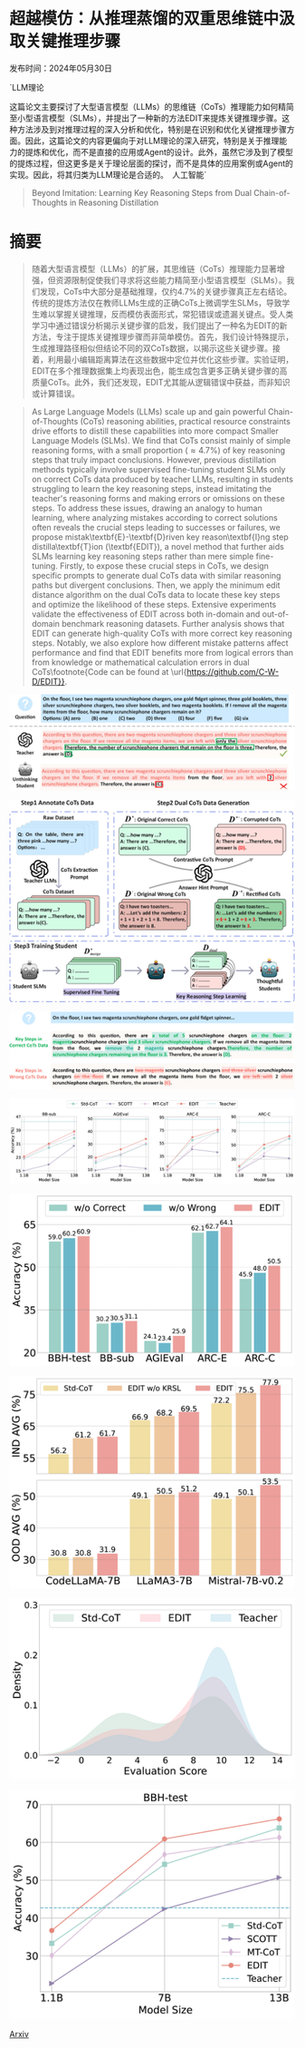 # 超越模仿：从推理蒸馏的双重思维链中汲取关键推理步骤

发布时间：2024年05月30日

`LLM理论

这篇论文主要探讨了大型语言模型（LLMs）的思维链（CoTs）推理能力如何精简至小型语言模型（SLMs），并提出了一种新的方法EDIT来提炼关键推理步骤。这种方法涉及到对推理过程的深入分析和优化，特别是在识别和优化关键推理步骤方面。因此，这篇论文的内容更偏向于对LLM理论的深入研究，特别是关于推理能力的提炼和优化，而不是直接的应用或Agent的设计。此外，虽然它涉及到了模型的提炼过程，但这更多是关于理论层面的探讨，而不是具体的应用案例或Agent的实现。因此，将其归类为LLM理论是合适的。` `人工智能`

> Beyond Imitation: Learning Key Reasoning Steps from Dual Chain-of-Thoughts in Reasoning Distillation

# 摘要

> 随着大型语言模型（LLMs）的扩展，其思维链（CoTs）推理能力显著增强，但资源限制促使我们寻求将这些能力精简至小型语言模型（SLMs）。我们发现，CoTs中大部分是基础推理，仅约4.7%的关键步骤真正左右结论。传统的提炼方法仅在教师LLMs生成的正确CoTs上微调学生SLMs，导致学生难以掌握关键推理，反而模仿表面形式，常犯错误或遗漏关键点。受人类学习中通过错误分析揭示关键步骤的启发，我们提出了一种名为EDIT的新方法，专注于提炼关键推理步骤而非简单模仿。首先，我们设计特殊提示，生成推理路径相似但结论不同的双CoTs数据，以揭示这些关键步骤。接着，利用最小编辑距离算法在这些数据中定位并优化这些步骤。实验证明，EDIT在多个推理数据集上均表现出色，能生成包含更多正确关键步骤的高质量CoTs。此外，我们还发现，EDIT尤其能从逻辑错误中获益，而非知识或计算错误。

> As Large Language Models (LLMs) scale up and gain powerful Chain-of-Thoughts (CoTs) reasoning abilities, practical resource constraints drive efforts to distill these capabilities into more compact Smaller Language Models (SLMs). We find that CoTs consist mainly of simple reasoning forms, with a small proportion ($\approx 4.7\%$) of key reasoning steps that truly impact conclusions. However, previous distillation methods typically involve supervised fine-tuning student SLMs only on correct CoTs data produced by teacher LLMs, resulting in students struggling to learn the key reasoning steps, instead imitating the teacher's reasoning forms and making errors or omissions on these steps. To address these issues, drawing an analogy to human learning, where analyzing mistakes according to correct solutions often reveals the crucial steps leading to successes or failures, we propose mistak\textbf{E}-\textbf{D}riven key reason\textbf{I}ng step distilla\textbf{T}ion (\textbf{EDIT}), a novel method that further aids SLMs learning key reasoning steps rather than mere simple fine-tuning. Firstly, to expose these crucial steps in CoTs, we design specific prompts to generate dual CoTs data with similar reasoning paths but divergent conclusions. Then, we apply the minimum edit distance algorithm on the dual CoTs data to locate these key steps and optimize the likelihood of these steps. Extensive experiments validate the effectiveness of EDIT across both in-domain and out-of-domain benchmark reasoning datasets. Further analysis shows that EDIT can generate high-quality CoTs with more correct key reasoning steps. Notably, we also explore how different mistake patterns affect performance and find that EDIT benefits more from logical errors than from knowledge or mathematical calculation errors in dual CoTs\footnote{Code can be found at \url{https://github.com/C-W-D/EDIT}}.

![超越模仿：从推理蒸馏的双重思维链中汲取关键推理步骤](../../../paper_images/2405.19737/x1.png)

![超越模仿：从推理蒸馏的双重思维链中汲取关键推理步骤](../../../paper_images/2405.19737/x2.png)

![超越模仿：从推理蒸馏的双重思维链中汲取关键推理步骤](../../../paper_images/2405.19737/x3.png)

![超越模仿：从推理蒸馏的双重思维链中汲取关键推理步骤](../../../paper_images/2405.19737/x4.png)

![超越模仿：从推理蒸馏的双重思维链中汲取关键推理步骤](../../../paper_images/2405.19737/x5.png)

![超越模仿：从推理蒸馏的双重思维链中汲取关键推理步骤](../../../paper_images/2405.19737/x6.png)

![超越模仿：从推理蒸馏的双重思维链中汲取关键推理步骤](../../../paper_images/2405.19737/x7.png)

![超越模仿：从推理蒸馏的双重思维链中汲取关键推理步骤](../../../paper_images/2405.19737/x8.png)

[Arxiv](https://arxiv.org/abs/2405.19737)